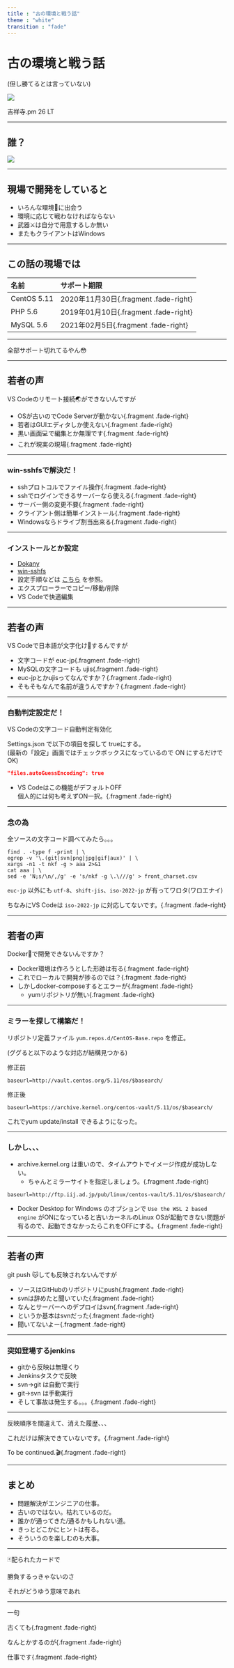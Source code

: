 ```yaml
---
title : "古の環境と戦う話"
theme : "white"
transition : "fade"
---
```


# 古の環境と戦う話
(但し勝てるとは言っていない)

![](img/kichijyojipm.png)

吉祥寺.pm 26 LT

---

## 誰？

![](img/prof.png)

---

## 現場で開発をしていると

* いろんな環境🤖に出会う
* 環境に応じて戦わなければならない
* 武器⚔️は自分で用意するしか無い
* またもクライアントはWindows

---

## この話の現場では

|名前|サポート期限|
|:-------|:------------|
|CentOS 5.11|2020年11月30日{.fragment .fade-right}|
|PHP 5.6 |2019年01月10日{.fragment .fade-right}|
|MySQL 5.6|2021年02月5日{.fragment .fade-right}|

---

全部サポート切れてるやん😳

---

## 若者の声

VS Codeのリモート接続🌏ができないんですが

* OSが古いのでCode Serverが動かない{.fragment .fade-right}
* 若者はGUIエディタしか使えない{.fragment .fade-right}
* 黒い画面💻で編集とか無理です{.fragment .fade-right}
* これが現実の現場{.fragment .fade-right}

---

### win-sshfsで解決だ！

* sshプロトコルでファイル操作{.fragment .fade-right}
* sshでログインできるサーバーなら使える{.fragment .fade-right}
* サーバー側の変更不要{.fragment .fade-right}
* クライアント側は簡単インストール{.fragment .fade-right}
* Windowsならドライブ割当出来る{.fragment .fade-right}

---

### インストールとか設定

* [Dokany](https://github.com/dokan-dev/dokany)
* [win-sshfs](https://github.com/feo-cz/win-sshfs)
* 設定手順などは [こちら]() を参照。
* エクスプローラーでコピー/移動/削除
* VS Codeで快適編集

---

## 若者の声

VS Codeで日本語が文字化け👻するんですが

* 文字コードが euc-jp{.fragment .fade-right}
* MySQLの文字コードも ujis{.fragment .fade-right}
* euc-jpとかujisってなんですか？{.fragment .fade-right}
* そもそもなんで名前が違うんですか？{.fragment .fade-right}

---

### 自動判定設定だ！

VS Codeの文字コード自動判定有効化

Settings.json で以下の項目を探して trueにする。<br>
(最新の「設定」画面ではチェックボックスになっているので ON にするだけでOK)

```json
"files.autoGuessEncoding": true
```

* VS Codeはこの機能がデフォルトOFF<br>
個人的には何も考えずON一択。{.fragment .fade-right}

---

### 念の為

全ソースの文字コード調べてみたら。。。

```
find . -type f -print | \
egrep -v '\.(git|svn|png|jpg|gif|aux)' | \
xargs -n1 -t nkf -g > aaa 2>&1
cat aaa | \
sed -e 'N;s/\n/,/g' -e 's/nkf -g \.\///g' > front_charset.csv
```

`euc-jp` 以外にも `utf-8`、`shift-jis`、`iso-2022-jp`
が有ってワロタ(ワロエナイ)

ちなみにVS Codeは `iso-2022-jp` に対応してないです。{.fragment .fade-right}

---

## 若者の声

Docker🐳で開発できないんですか？

* Docker環境は作ろうとした形跡は有る{.fragment .fade-right}
* これでローカルで開発が捗るのでは？{.fragment .fade-right}
* しかしdocker-composeするとエラーが{.fragment .fade-right}
    * yumリポジトリが無い{.fragment .fade-right}

---

### ミラーを探して構築だ！

リポジトリ定義ファイル `yum.repos.d/CentOS-Base.repo` を修正。

(ググると以下のような対応が結構見つかる)

修正前

```
baseurl=http://vault.centos.org/5.11/os/$basearch/
```

修正後

```
baseurl=https://archive.kernel.org/centos-vault/5.11/os/$basearch/
```

これでyum update/install できるようになった。

---

### しかし、、、

* archive.kernel.org は重いので、タイムアウトでイメージ作成が成功しない。
    * ちゃんとミラーサイトを指定しましょう。{.fragment .fade-right}

```{.fragment .fade-right}
baseurl=http://ftp.iij.ad.jp/pub/linux/centos-vault/5.11/os/$basearch/
```
* Docker Desktop for Windows のオプションで
`Use the WSL 2 based engine` がONになっていると古いカーネルのLinux OSが起動できない問題が有るので、起動できなかったらこれをOFFにする。{.fragment .fade-right}


---

## 若者の声

git push 🐱しても反映されないんですが

* ソースはGitHubのリポジトリにpush{.fragment .fade-right}
* svnは辞めたと聞いていた{.fragment .fade-right}
* なんとサーバーへのデプロイはsvn{.fragment .fade-right}
* というか基本はsvnだった{.fragment .fade-right}
* 聞いてないよー{.fragment .fade-right}

---

### 突如登場するjenkins

* gitから反映は無理くり
* Jenkinsタスクで反映
* svn→git は自動で実行
* git→svn は手動実行
* そして事故は発生する。。。{.fragment .fade-right}

---

反映順序を間違えて、消えた履歴、、、

これだけは解決できていないです。{.fragment .fade-right}

To be continued.🎬{.fragment .fade-right}

---

## まとめ

* 問題解決がエンジニアの仕事。
* 古いのではない。枯れているのだ。
* 誰かが通ってきた/通るかもしれない道。
* きっとどこかにヒントは有る。
* そういうのを楽しむのも大事。

---

🃏配られたカードで

勝負するっきゃないのさ

それがどうゆう意味であれ

---

一句

古くても{.fragment .fade-right}

なんとかするのが{.fragment .fade-right}

仕事です{.fragment .fade-right}